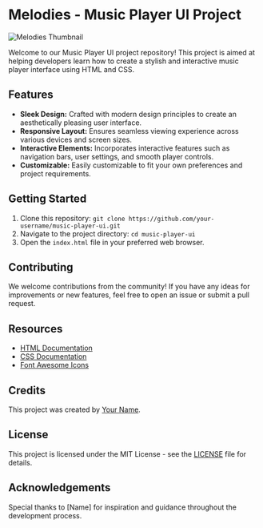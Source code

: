 # Melodies - Music Player UI Project
![Melodies Thumbnail](https://github.com/mstechcampus/melodies/assets/105310360/498eb542-f162-4ad3-9d04-954b1cd6d5e0)

Welcome to our Music Player UI project repository! This project is aimed at helping developers learn how to create a stylish and interactive music player interface using HTML and CSS.

## Features

- **Sleek Design:** Crafted with modern design principles to create an aesthetically pleasing user interface.
- **Responsive Layout:** Ensures seamless viewing experience across various devices and screen sizes.
- **Interactive Elements:** Incorporates interactive features such as navigation bars, user settings, and smooth player controls.
- **Customizable:** Easily customizable to fit your own preferences and project requirements.

## Getting Started

1. Clone this repository: `git clone https://github.com/your-username/music-player-ui.git`
2. Navigate to the project directory: `cd music-player-ui`
3. Open the `index.html` file in your preferred web browser.

## Contributing

We welcome contributions from the community! If you have any ideas for improvements or new features, feel free to open an issue or submit a pull request.

## Resources

- [HTML Documentation](https://developer.mozilla.org/en-US/docs/Web/HTML)
- [CSS Documentation](https://developer.mozilla.org/en-US/docs/Web/CSS)
- [Font Awesome Icons](https://fontawesome.com/icons)

## Credits

This project was created by [Your Name](https://github.com/your-username).

## License

This project is licensed under the MIT License - see the [LICENSE](LICENSE) file for details.

## Acknowledgements

Special thanks to [Name] for inspiration and guidance throughout the development process.
